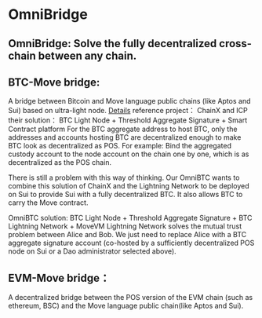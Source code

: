 # OmniBridge

## OmniBridge: Solve the fully decentralized cross-chain between any chain.

## BTC-Move bridge:

A bridge between Bitcoin and Move language public chains (like Aptos and Sui) based on ultra-light node. [Details](https://github.com/OmniBTC/OmniBridge/blob/main/BTC_bridge_solution.md)
reference project： ChainX and ICP
their solution： BTC Light Node + Threshold Aggregate Signature + Smart Contract platform
For the BTC aggregate address to host BTC, only the addresses and accounts hosting BTC are decentralized enough to make BTC look as decentralized as POS. For example: Bind the aggregated custody account to the node account on the chain one by one, which is as decentralized as the POS chain.

There is still a problem with this way of thinking. Our OmniBTC wants to combine this solution of ChainX and the Lightning Network to be deployed on Sui to provide Sui with a fully decentralized BTC. It also allows BTC to carry the Move contract.

OmniBTC solution:
BTC Light Node + Threshold Aggregate Signature + BTC Lightning Network + MoveVM
Lightning Network solves the mutual trust problem between Alice and Bob.
We just need to replace Alice with a BTC aggregate signature account (co-hosted by a sufficiently decentralized POS node on Sui or a Dao administrator selected above).

## EVM-Move bridge：

A decentralized bridge between the POS version of the EVM chain (such as ethereum, BSC) and the Move language public chain(like Aptos and Sui).
